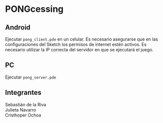 # PONGcessing

## Android
Ejecutar `pong_client.pde` en un celular. Es necesario asegurarse que en las configuraciones del Sketch los permisos de internet estén activos.
Es necesario utilizar la IP correcta del servidor en que se ejecutará el juego.

## PC
Ejecutar `pong_server.pde`

## Integrantes
Sebastián de la Riva<br />
Julieta Navarro<br />
Cristhoper Ochoa<br />
